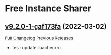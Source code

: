 # Free Instance Sharer

## [v9.2.0-1-gaf173fa](https://github.com/LiangYuxuan/FreeInstanceSharer/tree/af173fa8d48b6b1caddc14e8b1a905978138d6ff) (2022-03-02)
[Full Changelog](https://github.com/LiangYuxuan/FreeInstanceSharer/compare/v9.2.0...af173fa8d48b6b1caddc14e8b1a905978138d6ff) [Previous Releases](https://github.com/LiangYuxuan/FreeInstanceSharer/releases)

- test: update .luacheckrc  
